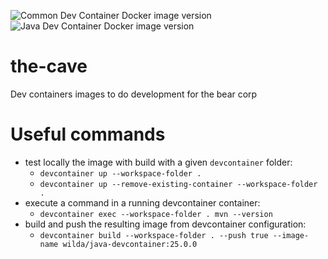 ![Common Dev Container Docker image version](https://img.shields.io/docker/v/wilda/common-devcontainer/0.0.2?sort=date&arch=arm64&style=social&logo=docker&label=common-devcontainer) &nbsp; &nbsp;
![Java Dev Container Docker image version](https://img.shields.io/docker/v/wilda/java-devcontainer/1.2.0?sort=date&arch=arm64&style=social&logo=docker&label=java-devcontainer)

# the-cave
Dev containers images to do development for the bear corp

# Useful commands

- test locally the image with build with a given `devcontainer` folder:
   - `devcontainer up --workspace-folder .` 
   - `devcontainer up --remove-existing-container --workspace-folder .`
- execute a command in a running devcontainer container:
   - `devcontainer exec --workspace-folder . mvn --version`
- build and push the resulting image from devcontainer configuration:
   - `devcontainer build --workspace-folder . --push true --image-name wilda/java-devcontainer:25.0.0`